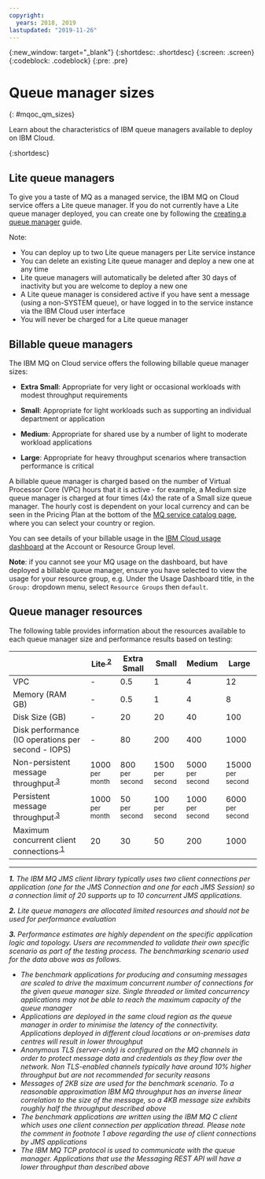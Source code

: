 ```yaml
---
copyright:
  years: 2018, 2019
lastupdated: "2019-11-26"
---
```


{:new_window: target="_blank"}
{:shortdesc: .shortdesc}
{:screen: .screen}
{:codeblock: .codeblock}
{:pre: .pre}

# Queue manager sizes
{: #mqoc_qm_sizes}

Learn about the characteristics of IBM queue managers available to deploy on IBM Cloud.

{:shortdesc}

## Lite queue managers

To give you a taste of MQ as a managed service, the IBM MQ on Cloud service offers a Lite queue manager. If you do not currently have a Lite queue manager deployed, you can create one by following the [creating a queue manager](/docs/services/mqcloud?topic=mqcloud-mqoc_create_qm) guide.

Note:
* You can deploy up to two Lite queue managers per Lite service instance
* You can delete an existing Lite queue manager and deploy a new one at any time
* Lite queue managers will automatically be deleted after 30 days of inactivity but you are welcome to deploy a new one
* A Lite queue manager is considered active if you have sent a message (using a non-SYSTEM queue), or have logged in to the service instance via the IBM Cloud user interface
* You will never be charged for a Lite queue manager

## Billable queue managers

The IBM MQ on Cloud service offers the following billable queue manager sizes:
* **Extra Small**: Appropriate for very light or occasional workloads with modest throughput requirements

* **Small**: Appropriate for light workloads such as supporting an individual department or application

* **Medium**: Appropriate for shared use by a number of light to moderate workload applications

* **Large**: Appropriate for heavy throughput scenarios where transaction performance is critical

A billable queue manager is charged based on the number of Virtual Processor Core (VPC) hours that it is active - for example, a Medium size queue manager is charged at four times (4x) the rate of a Small size queue manager. The hourly cost is dependent on your local currency and can be seen in the Pricing Plan at the bottom of the [MQ service catalog page](https://cloud.ibm.com/catalog/services/mq), where you can select your country or region.

You can see details of your billable usage in the [IBM Cloud usage dashboard](https://cloud.ibm.com/account/usage) at the Account or Resource Group level.

**Note**: if you cannot see your MQ usage on the dashboard, but have deployed a billable queue manager, ensure you have selected to view the usage for your resource group, e.g. Under the Usage Dashboard title, in the `Group:` dropdown menu, select `Resource Groups` then `default`.

## Queue manager resources

The following table provides information about the resources available to each queue manager size and performance results based on testing:

|                               | Lite<sup id="a2">[ 2](#f2)</sup>   | Extra Small | Small | Medium | Large |
|-------------------------------|---------|-------|-------|--------|-------|
| VPC                           | -       | 0.5   | 1      | 4     |  12   |
| Memory (RAM GB)               | -       | 0.5   | 1      | 4     |  8    |
| Disk Size (GB)                | -       | 20    | 20     | 40    |  100  |
| Disk performance (IO operations per second - IOPS) | -       | 80    | 200    | 400   | 1000  |
| Non-persistent message throughput<sup id="a3">[ 3](#f3)</sup>| 1000 <br> <small>per month</small> |  800 <br> <small>per second</small>| 1500 <br> <small>per second</small> |  5000 <br> <small>per second</small> | 15000 <br> <small>per second</small> |  
| Persistent message throughput<sup id="a3">[ 3](#f3)</sup> | 1000 <br> <small>per month</small> | 50 <br> <small>per second</small>|  100 <br> <small>per second</small>| 1000 <br> <small>per second</small>| 6000 <br> <small>per second</small>  
| Maximum concurrent client connections<sup id="a1">[ 1](#f1)</sup> | 20      | 30    |  50    |  200  | 1000  |

---

_<b id="f1">1.</b> The IBM MQ JMS client library typically uses two client connections per application (one for the JMS Connection and one for each JMS Session) so a connection limit of 20 supports up to 10 concurrent JMS applications._

_<b id="f2">2.</b> Lite queue managers are allocated limited resources and should not be used for performance evaluation_

_<b id="f3">3.</b> Performance estimates are highly dependent on the specific application logic and topology. Users are recommended to validate their own specific scenario as part of the testing process. The benchmarking scenario used for the data above was as follows._

* _The benchmark applications for producing and consuming messages are scaled to drive the maximum concurrent number of connections for the given queue manager size. Single threaded or limited concurrency applications may not be able to reach the maximum capacity of the queue manager_
* _Applications are deployed in the same cloud region as the queue manager in order to minimise the latency of the connectivity. Applications deployed in different cloud locations or on-premises data centres will result in lower throughput_
* _Anonymous TLS (server-only) is configured on the MQ channels in order to protect message data and credentials as they flow over the network. Non TLS-enabled channels typically have around 10% higher throughput but are not recommended for security reasons_
* _Messages of 2KB size are used for the benchmark scenario. To a reasonable approximation IBM MQ throughput has an inverse linear correlation to the size of the message, so a 4KB message size exhibits roughly half the throughput described above_
* _The benchmark applications are written using the IBM MQ C client which uses one client connection per application thread. Please note the comment in footnote 1 above regarding the use of client connections by JMS applications_
* _The IBM MQ TCP protocol is used to communicate with the queue manager. Applications that use the Messaging REST API will have a lower throughput than described above_
